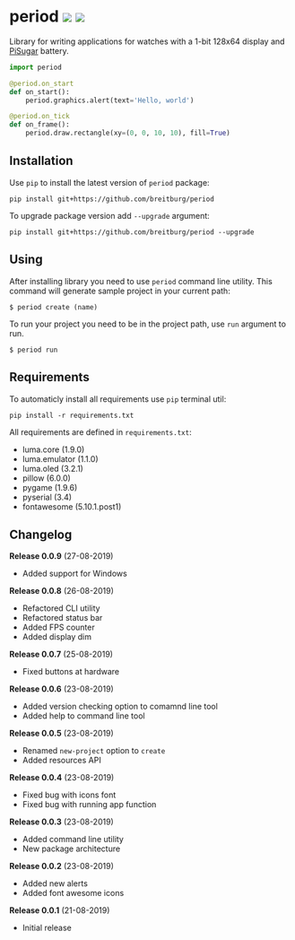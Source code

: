 # period ![](https://img.shields.io/github/languages/code-size/breitburg/period) ![](https://img.shields.io/github/v/release/breitburg/period?include_prereleases)

Library for writing applications for watches with a 1-bit 128x64 display and [PiSugar](https://github.com/PiSugar/PiSugar) battery.

```python
import period

@period.on_start
def on_start():
    period.graphics.alert(text='Hello, world')

@period.on_tick
def on_frame():
    period.draw.rectangle(xy=(0, 0, 10, 10), fill=True)
```

## Installation

Use `pip` to install the latest version of `period` package:

```console
pip install git+https://github.com/breitburg/period
```

To upgrade package version add `--upgrade` argument:

```console
pip install git+https://github.com/breitburg/period --upgrade
```

## Using

After installing library you need to use `period` command line utility. This command will generate sample project in your current path:

```console
$ period create (name)
```

To run your project you need to be in the project path, use `run` argument to run.

```console
$ period run
```

## Requirements

To automaticly install all requirements use `pip` terminal util:

```console
pip install -r requirements.txt
```

All requirements are defined in `requirements.txt`:

- luma.core (1.9.0)
- luma.emulator (1.1.0)
- luma.oled (3.2.1)
- pillow (6.0.0)
- pygame (1.9.6)
- pyserial (3.4)
- fontawesome (5.10.1.post1)

## Changelog

**Release 0.0.9** (27-08-2019)
- Added support for Windows

**Release 0.0.8** (26-08-2019)
- Refactored CLI utility
- Refactored status bar
- Added FPS counter
- Added display dim

**Release 0.0.7** (25-08-2019)
- Fixed buttons at hardware

**Release 0.0.6** (23-08-2019)
- Added version checking option to comamnd line tool
- Added help to command line tool

**Release 0.0.5** (23-08-2019)
- Renamed `new-project` option to `create`
- Added resources API

**Release 0.0.4** (23-08-2019)
- Fixed bug with icons font
- Fixed bug with running app function

**Release 0.0.3** (23-08-2019)
- Added command line utility
- New package architecture

**Release 0.0.2** (23-08-2019)
- Added new alerts
- Added font awesome icons

**Release 0.0.1** (21-08-2019)
- Initial release
